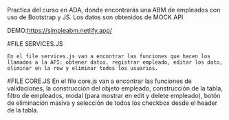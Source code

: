 Practica del curso en ADA, donde encontrarás una ABM de empleados con uso de Bootstrap y JS. Los datos son obtenidos de MOCK API

DEMO:https://simpleabm.netlify.app/

#FILE SERVICES.JS

    En el file services.js van a encontrar las funciones que hacen los llamados a la API: obtener datos, registrar empleado, editar los dato, eliminar en la row y eliminar todos los usuarios.

#FILE CORE.JS
    En el file core.js van a encontrar las funciones de validaciones, la construcción del objeto empleado, construcción de la tabla, filtro de empleados, modal (para mostrar en edit y delete empleado), botón de eliminación masiva y selección de todos los checkbox desde el header de la tabla.
